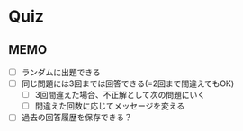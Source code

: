 # Quiz

## MEMO
- [ ] ランダムに出題できる
- [ ] 同じ問題には3回までは回答できる(=2回まで間違えてもOK)
  - [ ] 3回間違えた場合、不正解として次の問題にいく
  - [ ] 間違えた回数に応じてメッセージを変える
- [ ] 過去の回答履歴を保存できる？
